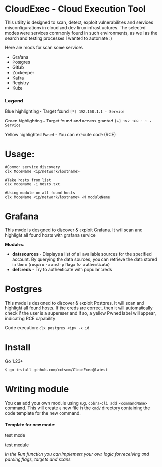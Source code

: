 # CloudExec - Cloud Execution Tool
This utility is designed to scan, detect, exploit vulnerabilities and services misconfigurations in cloud and dev linux infrastructures. The selected modes were services commonly found in such environments, as well as the search and testing processes I wanted to automate :)

Here are mods for scan some services
- Grafana
- Postgres
- Gitlab
- Zookeeper
- Kafka
- Registry
- Kube

### Legend
Blue highlighting - Target found `[*] 192.168.1.1 - Service`

Green highlighting - Target found and access granted  `[+] 192.168.1.1 - Service`

Yellow highlighted `Pwned` - You can execute code (RCE)

# Usage: 
```shell
#Common service discovery
clx ModeName <ip/network/hostname>

#Take hosts from list
clx ModeName -i hosts.txt

#Using module on all found hosts
clx ModeName <ip/network/hostname> -M moduleName
```

# Grafana
This mode  is designed to discover & exploit Grafana. It will scan and highlight all found hosts with grafana service

**Modules**:
* **datasources** - Displays a list of all available sources for the specified account. By querying the data sources, you can retrieve the data stored in them (require `-u` and `-p` flags for authenticate)
* **defcreds** - Try to authenticate with popular creds


# Postgres
This mode  is designed to discover & exploit Postgres. It will scan and highlight all found hosts. If the creds are correct, then it will automatically check if the user is a superuser and if so, a yellow Pwned label will appear, indicating RCE capability

Code execution: `clx postgres <ip> -x id`


# Install
Go 1.23+

`$ go install github.com/cotsom/CloudExec@latest`

# Writing module
You can add your own module using e.g. `cobra-cli add <commandName>` command.  This will create a new file in the `cmd/` directory containing the code template for the new command.

#### Template for new mode:
test mode

test module

*In the Run function you can implement your own logic for receiving and parsing flags, targets and scans*

